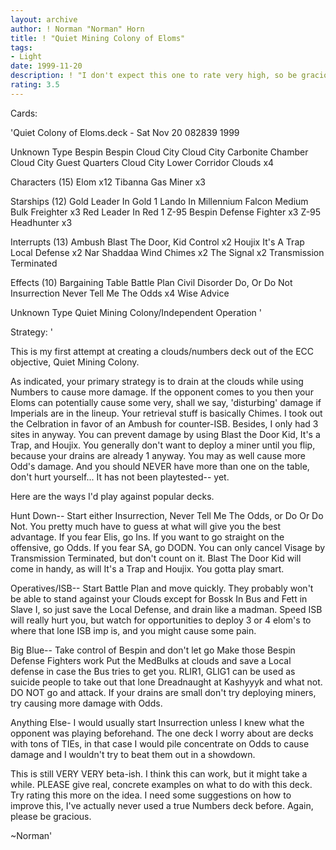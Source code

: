 ```yaml
---
layout: archive
author: ! Norman "Norman" Horn
title: ! "Quiet Mining Colony of Eloms"
tags:
- Light
date: 1999-11-20
description: ! "I don't expect this one to rate very high, so be gracious.  This is a QMC/Elom Numbers deck."
rating: 3.5
---
```

Cards: 

'Quiet Colony of Eloms.deck - Sat Nov 20 082839 1999


Unknown Type
Bespin
Bespin Cloud City
Cloud City Carbonite Chamber
Cloud City Guest Quarters
Cloud City Lower Corridor
Clouds	x4

Characters (15)
Elom  x12
Tibanna Gas Miner  x3

Starships (12)
Gold Leader In Gold 1
Lando In Millennium Falcon
Medium Bulk Freighter  x3
Red Leader In Red 1
Z-95 Bespin Defense Fighter  x3
Z-95 Headhunter  x3

Interrupts (13)
Ambush
Blast The Door, Kid
Control  x2
Houjix
It's A Trap
Local Defense  x2
Nar Shaddaa Wind Chimes  x2
The Signal  x2
Transmission Terminated

Effects (10)
Bargaining Table
Battle Plan
Civil Disorder
Do, Or Do Not
Insurrection
Never Tell Me The Odds	x4
Wise Advice

Unknown Type
Quiet Mining Colony/Independent Operation '

Strategy: '

This is my first attempt at creating a clouds/numbers deck out of the ECC objective, Quiet Mining Colony.

As indicated, your primary strategy is to drain at the clouds while using Numbers to cause more damage.  If the opponent comes to you then your Eloms can potentially cause some very, shall we say, 'disturbing' damage if Imperials are in the lineup.  Your retrieval stuff is basically Chimes.  I took out the Celbration in favor of an Ambush for counter-ISB.  Besides, I only had 3 sites in anyway.  You can prevent damage by using Blast the Door Kid, It's a Trap, and Houjix.	You generally don't want to deploy a miner until you flip, because your drains are already 1 anyway.  You may as well cause more Odd's damage. And you should NEVER have more than one on the table, don't hurt yourself... It has not been playtested-- yet.

Here are the ways I'd play against popular decks.

Hunt Down-- Start either Insurrection, Never Tell Me The Odds, or Do Or Do Not.  You pretty much have to guess at what will give you the best advantage.  If you fear Elis, go Ins.  If you want to go straight on the offensive, go Odds.  If you fear SA, go DODN.  You can only cancel Visage by Transmission Terminated, but don't count on it.  Blast The Door Kid will come in handy, as will It's a Trap and Houjix.  You gotta play smart.

Operatives/ISB-- Start Battle Plan and move quickly.  They probably won't be able to stand against your Clouds except for Bossk In Bus and Fett in Slave I, so just save the Local Defense, and drain like a madman.  Speed ISB will really hurt you, but watch for opportunities to deploy 3 or 4 elom's to where that lone ISB imp is, and you might cause some pain.

Big Blue-- Take control of Bespin and don't let go	Make those Bespin Defense Fighters work  Put the MedBulks at clouds and save a Local defense in case the Bus tries to get you.  RLIR1, GLIG1 can be used as suicide people to take out that lone Dreadnaught at Kashyyyk and what not.  DO NOT go and attack.	If your drains are small don't try deploying miners, try causing more damage with Odds.

Anything Else- I would usually start Insurrection unless I knew what the opponent was playing beforehand.  The one deck I worry about are decks with tons of TIEs, in that case I would pile concentrate on Odds to cause damage and I wouldn't try to beat them out in a showdown.

This is still VERY VERY beta-ish.  I think this can work, but it might take a while.  PLEASE give real, concrete examples on what to do with this deck.  Try rating this more on the idea.  I need some suggestions on how to improve this, I've actually never used a true Numbers deck before.  Again, please be gracious.

~Norman'